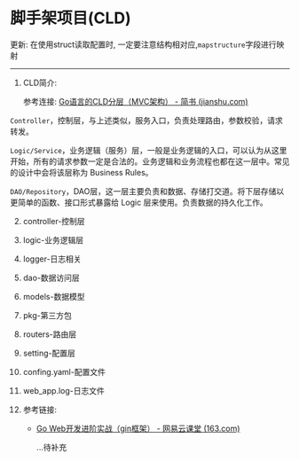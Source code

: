 # 脚手架项目(CLD)

更新: 在使用struct读取配置时, 一定要注意结构相对应,`mapstructure`字段进行映射

-------------------

1. CLD简介:

   参考连接: [Go语言的CLD分层（MVC架构） - 简书 (jianshu.com)](https://www.jianshu.com/p/403f3316a5fb?u_atoken=c586f3f0-6db4-4e01-a522-249505496174&u_asession=01w3v6K38bujHaz_2GKrr2EyYrSW0yf7vpTBwG9HDZzwBWCV6lsb8n_XrC6o0KDK_xX0KNBwm7Lovlpxjd_P_q4JsKWYrT3W_NKPr8w6oU7K8pSRB2CYcxuwcfoIbQ41w2hVaMhQoQvxDmSarRnKyUVWBkFo3NEHBv0PZUm6pbxQU&u_asig=05Il5fzBncc_3GGVCLVu67Y16sEb55MxYEY2oU4ZIPlTJQL57Ac86VnHtni2Jr3Q1PxpnNUOUAZ6r3whbSbWC8BhNVCRMaOUVkpSxYovclLnquT32CiXHsL6VJG571KiolKVE7sm_hYrUiFAKOL9dsSZhlmKpCAlvy_A_XR2m7JCT9JS7q8ZD7Xtz2Ly-b0kmuyAKRFSVJkkdwVUnyHAIJzb3mAd6LyQsZt_kcuSEksvlDUHVI0TAYcJPDwmkCx3d-CNkNfzbmXGypMDlqpKRYAO3h9VXwMyh6PgyDIVSG1W9a9y2wTUhS6dth2rzTG-BxHANw4_8BpU31TkZPiPBinlMMxKtIHlgiQ7whl39aSDMYMsCN7izKX97tlv6knaYHmWspDxyAEEo4kbsryBKb9Q&u_aref=edyiz5J6CXZFUh6u0Ii%2B2gzs1is%3D)

​	`Controller`，控制层，与上述类似，服务入口，负责处理路由，参数校验，请求转发。

​	`Logic/Service`，业务逻辑（服务）层，一般是业务逻辑的入口，可以认为从这里开始，所有的请求参数一定是合法的。业务逻辑和业务流程也都在这一层中。常见的设计中会将该层称为 Business Rules。

​	`DAO/Repository`，DAO层，这一层主要负责和数据、存储打交道。将下层存储以更简单的函数、接口形式暴露给 Logic 层来使用。负责数据的持久化工作。

2. controller-控制层

3. logic-业务逻辑层

4. logger-日志相关

5. dao-数据访问层

6. models-数据模型

7. pkg-第三方包

8. routers-路由层

9. setting-配置层

10. confing.yaml-配置文件

11. web_app.log-日志文件

12. 参考链接:

    - [Go Web开发进阶实战（gin框架） - 网易云课堂 (163.com)](https://study.163.com/course/courseLearn.htm?courseId=1210171207#/learn/video?lessonId=1281046428&courseId=1210171207)

      ...待补充

